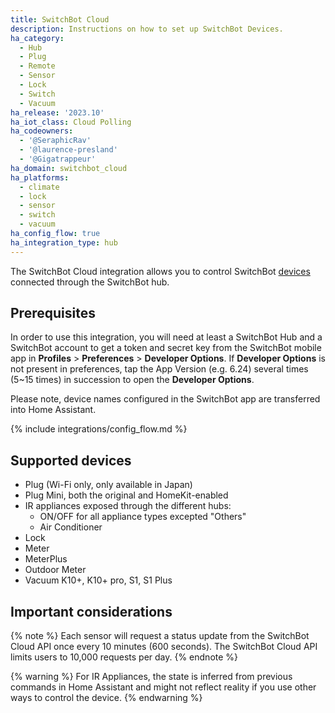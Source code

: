 ```yaml
---
title: SwitchBot Cloud
description: Instructions on how to set up SwitchBot Devices.
ha_category:
  - Hub
  - Plug
  - Remote
  - Sensor
  - Lock
  - Switch
  - Vacuum
ha_release: '2023.10'
ha_iot_class: Cloud Polling
ha_codeowners:
  - '@SeraphicRav'
  - '@laurence-presland'
  - '@Gigatrappeur'
ha_domain: switchbot_cloud
ha_platforms:
  - climate
  - lock
  - sensor
  - switch
  - vacuum
ha_config_flow: true
ha_integration_type: hub
---
```


The SwitchBot Cloud integration allows you to control SwitchBot [devices](https://www.switch-bot.com/) connected through the SwitchBot hub.

## Prerequisites

In order to use this integration, you will need at least a SwitchBot Hub and a SwitchBot account to get a token and secret key from the SwitchBot mobile app in **Profiles** > **Preferences** > **Developer Options**. If **Developer Options** is not present in preferences, tap the App Version (e.g. 6.24) several times (5~15 times) in succession to open the **Developer Options**.

Please note, device names configured in the SwitchBot app are transferred into Home Assistant.

{% include integrations/config_flow.md %}

## Supported devices

- Plug (Wi-Fi only, only available in Japan)
- Plug Mini, both the original and HomeKit-enabled
- IR appliances exposed through the different hubs:
  - ON/OFF for all appliance types excepted "Others"
  - Air Conditioner
- Lock
- Meter
- MeterPlus
- Outdoor Meter
- Vacuum K10+, K10+ pro, S1, S1 Plus

## Important considerations

{% note %}
Each sensor will request a status update from the SwitchBot Cloud API once every 10 minutes (600 seconds). The SwitchBot Cloud API limits users to 10,000 requests per day.
{% endnote %}

{% warning %}
For IR Appliances, the state is inferred from previous commands in Home Assistant and might not reflect reality if you use other ways to control the device.
{% endwarning %}
